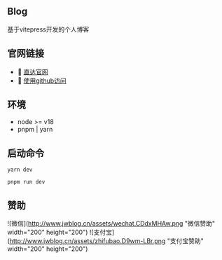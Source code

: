 ## Blog
基于vitepress开发的个人博客

## 官网链接
- :car: [直达官网](http://www.jwblog.cn)
- :beginner: [使用github访问](https://jiangwan1773.github.io/blog/)

## 环境
- node >= v18
- pnpm | yarn

## 启动命令
```yarn
yarn dev
```
```pnpm
pnpm run dev
```

## 赞助
![微信](http://www.jwblog.cn/assets/wechat.CDdxMHAw.png "微信赞助" width="200" height="200")
![支付宝](http://www.jwblog.cn/assets/zhifubao.D9wm-LBr.png "支付宝赞助" width="200" height="200")